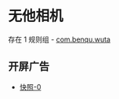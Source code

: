# 无他相机

存在 1 规则组 - [com.benqu.wuta](/src/apps/com.benqu.wuta.ts)

## 开屏广告

- [快照-0](https://i.gkd.li/import/13739878)
